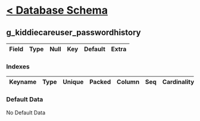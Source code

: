 # [< Database Schema](DatabaseSchema.md) #

## g\_kiddiecareuser\_passwordhistory ##
| **Field** | Type | Null | Key | Default | Extra |
|:----------|:-----|:-----|:----|:--------|:------|


### Indexes ###
| **Keyname** | Type | Unique | Packed | Column | Seq | Cardinality | Collation | Null | Comment |
|:------------|:-----|:-------|:-------|:-------|:----|:------------|:----------|:-----|:--------|


### Default Data ###
No Default Data